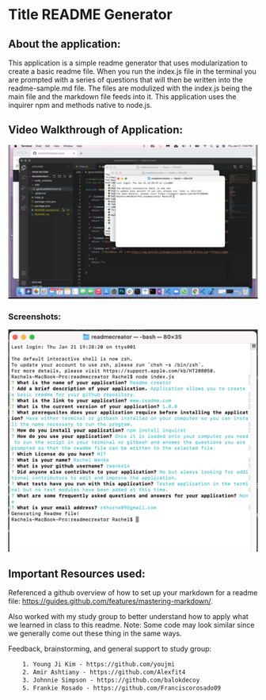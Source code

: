 # Title README Generator

## About the application:

This application is a simple readme generator that uses modularization to create a basic readme file. When you run the index.js file in the terminal you are prompted with a series of questions that will then be written into the readme-sample.md file. The files are modulized with the index.js being the main file and the markdown file feeds into it. This application uses the inquirer npm and methods native to node.js. 

## Video Walkthrough of Application:

[![Readme Creator Walkthrough](./images/Videophoto.png)](https://drive.google.com/file/d/1LYamRMev8-4RsRrZV1plYtSJR9C7xeWF/view)

### Screenshots:

![Terminal Prompts](./images/terminalphoto.png)


## Important Resources used:

Referenced a github overview of how to set up your markdown for a readme file: https://guides.github.com/features/mastering-markdown/.

Also worked with my study group to better understand how to apply what we learned in class to this readme. Note: Some code may look similar since we generally come out these thing in the same ways.

Feedback, brainstorming, and general support to study group:

        1. Young Ji Kim - https://github.com/youjmi
        2. Amir Ashtiany - https://github.com/Alexfit4
        3. Johnnie Simpson - https://github.com/balokdecoy
        5. Frankie Rosado - https://github.com/Franciscorosado09